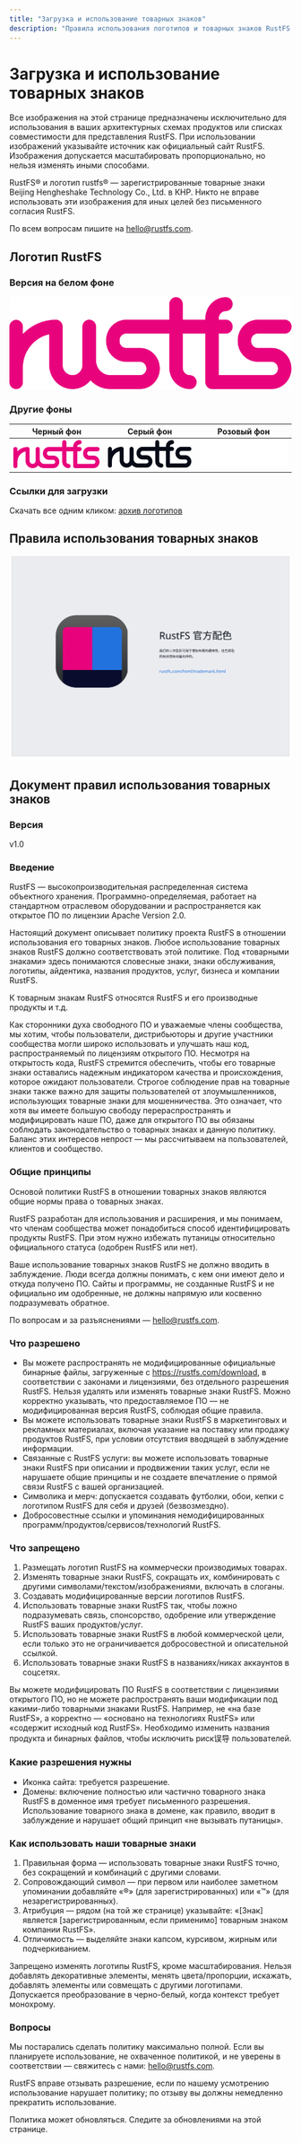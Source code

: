 ```yaml
---
title: "Загрузка и использование товарных знаков"
description: "Правила использования логотипов и товарных знаков RustFS и ссылки на загрузку."
---
```


# Загрузка и использование товарных знаков

Все изображения на этой странице предназначены исключительно для использования в ваших архитектурных схемах продуктов или списках совместимости для представления RustFS. При использовании изображений указывайте источник как официальный сайт RustFS. Изображения допускается масштабировать пропорционально, но нельзя изменять иными способами.

RustFS® и логотип rustfs® — зарегистрированные товарные знаки Beijing Hengheshake Technology Co., Ltd. в КНР. Никто не вправе использовать эти изображения для иных целей без письменного согласия RustFS.

По всем вопросам пишите на <hello@rustfs.com>.

## Логотип RustFS

### Версия на белом фоне

![RustFS Logo - белый фон](./images/logo-white-bg.svg)

### Другие фоны

| Черный фон | Серый фон | Розовый фон |
|-----------|-----------|-------------|
| ![RustFS Logo - черный фон](./images/logo-black-bg.svg) | ![RustFS Logo - серый фон](./images/logo-gray-bg.svg) | ![RustFS Logo - розовый фон](./images/logo-pink-bg.svg) |

### Ссылки для загрузки

Скачать все одним кликом: [архив логотипов](https://rustfs.com/images/trademark/logo.zip)

## Правила использования товарных знаков

![Руководство по использованию товарных знаков](./images/trademark-guidelines.svg)

## Документ правил использования товарных знаков

### Версия

v1.0

### Введение

RustFS — высокопроизводительная распределенная система объектного хранения. Программно-определяемая, работает на стандартном отраслевом оборудовании и распространяется как открытое ПО по лицензии Apache Version 2.0.

Настоящий документ описывает политику проекта RustFS в отношении использования его товарных знаков. Любое использование товарных знаков RustFS должно соответствовать этой политике. Под «товарными знаками» здесь понимаются словесные знаки, знаки обслуживания, логотипы, айдентика, названия продуктов, услуг, бизнеса и компании RustFS.

К товарным знакам RustFS относятся RustFS и его производные продукты и т.д.

Как сторонники духа свободного ПО и уважаемые члены сообщества, мы хотим, чтобы пользователи, дистрибьюторы и другие участники сообщества могли широко использовать и улучшать наш код, распространяемый по лицензиям открытого ПО. Несмотря на открытость кода, RustFS стремится обеспечить, чтобы его товарные знаки оставались надежным индикатором качества и происхождения, которое ожидают пользователи. Строгое соблюдение прав на товарные знаки также важно для защиты пользователей от злоумышленников, использующих товарные знаки для мошенничества. Это означает, что хотя вы имеете большую свободу перераспространять и модифицировать наше ПО, даже для открытого ПО вы обязаны соблюдать законодательство о товарных знаках и данную политику. Баланс этих интересов непрост — мы рассчитываем на пользователей, клиентов и сообщество.

### Общие принципы

Основой политики RustFS в отношении товарных знаков являются общие нормы права о товарных знаках.

RustFS разработан для использования и расширения, и мы понимаем, что членам сообщества может понадобиться способ идентифицировать продукты RustFS. При этом нужно избежать путаницы относительно официального статуса (одобрен RustFS или нет).

Ваше использование товарных знаков RustFS не должно вводить в заблуждение. Люди всегда должны понимать, с кем они имеют дело и откуда получено ПО. Сайты и программы, не созданные RustFS и не официально им одобренные, не должны напрямую или косвенно подразумевать обратное.

По вопросам и за разъяснениями — <hello@rustfs.com>.

### Что разрешено

- Вы можете распространять не модифицированные официальные бинарные файлы, загруженные с <https://rustfs.com/download>, в соответствии с законами и лицензиями, без отдельного разрешения RustFS. Нельзя удалять или изменять товарные знаки RustFS. Можно корректно указывать, что предоставляемое ПО — не модифицированная версия RustFS, соблюдая общие правила.
- Вы можете использовать товарные знаки RustFS в маркетинговых и рекламных материалах, включая указание на поставку или продажу продуктов RustFS, при условии отсутствия вводящей в заблуждение информации.
- Связанные с RustFS услуги: вы можете использовать товарные знаки RustFS при описании и продвижении таких услуг, если не нарушаете общие принципы и не создаете впечатление о прямой связи RustFS с вашей организацией.
- Символика и мерч: допускается создавать футболки, обои, кепки с логотипом RustFS для себя и друзей (безвозмездно).
- Добросовестные ссылки и упоминания немодифицированных программ/продуктов/сервисов/технологий RustFS.

### Что запрещено

1. Размещать логотип RustFS на коммерчески производимых товарах.
2. Изменять товарные знаки RustFS, сокращать их, комбинировать с другими символами/текстом/изображениями, включать в слоганы.
3. Создавать модифицированные версии логотипов RustFS.
4. Использовать товарные знаки RustFS так, чтобы ложно подразумевать связь, спонсорство, одобрение или утверждение RustFS ваших продуктов/услуг.
5. Использовать товарные знаки RustFS в любой коммерческой цели, если только это не ограничивается добросовестной и описательной ссылкой.
6. Использовать товарные знаки RustFS в названиях/никах аккаунтов в соцсетях.

Вы можете модифицировать ПО RustFS в соответствии с лицензиями открытого ПО, но не можете распространять ваши модификации под какими-либо товарными знаками RustFS. Например, не «на базе RustFS», а корректно — «основано на технологиях RustFS» или «содержит исходный код RustFS». Необходимо изменить названия продукта и бинарных файлов, чтобы исключить риск误导 пользователей.

### Какие разрешения нужны

- Иконка сайта: требуется разрешение.
- Домены: включение полностью или частично товарного знака RustFS в доменное имя требует письменного разрешения. Использование товарного знака в домене, как правило, вводит в заблуждение и нарушает общий принцип «не вызывать путаницы».

### Как использовать наши товарные знаки

1. Правильная форма — использовать товарные знаки RustFS точно, без сокращений и комбинаций с другими словами.
2. Сопровождающий символ — при первом или наиболее заметном упоминании добавляйте «®» (для зарегистрированных) или «™» (для незарегистрированных).
3. Атрибуция — рядом (на той же странице) указывайте: «[Знак] является [зарегистрированным, если применимо] товарным знаком компании RustFS».
4. Отличимость — выделяйте знаки капсом, курсивом, жирным или подчеркиванием.

Запрещено изменять логотипы RustFS, кроме масштабирования. Нельзя добавлять декоративные элементы, менять цвета/пропорции, искажать, добавлять элементы или совмещать с другими логотипами. Допускается преобразование в черно-белый, когда контекст требует монохрому.

### Вопросы

Мы постарались сделать политику максимально полной. Если вы планируете использование, не охваченное политикой, и не уверены в соответствии — свяжитесь с нами: <hello@rustfs.com>.

RustFS вправе отзывать разрешение, если по нашему усмотрению использование нарушает политику; по отзыву вы должны немедленно прекратить использование.

Политика может обновляться. Следите за обновлениями на этой странице.

